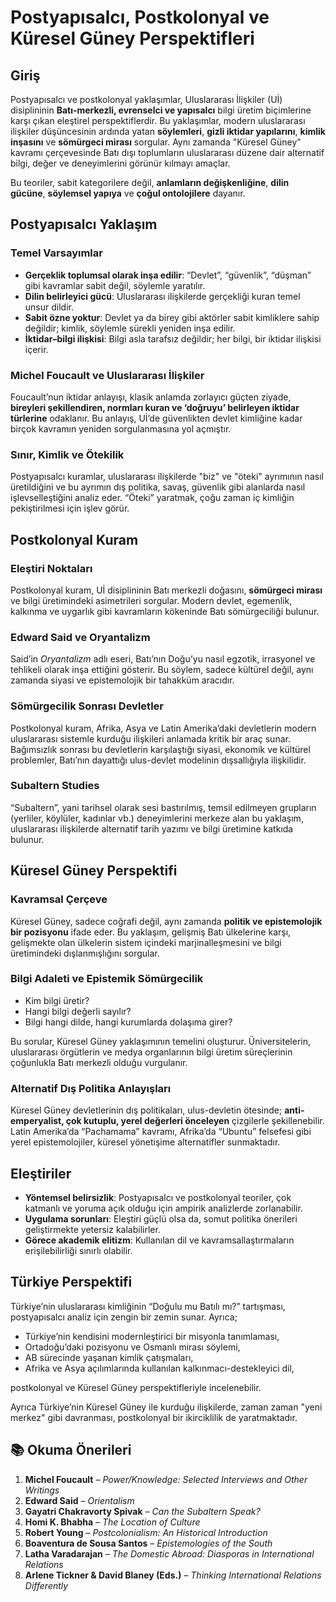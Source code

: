 # Postyapısalcı, Postkolonyal ve Küresel Güney Perspektifleri

## Giriş

Postyapısalcı ve postkolonyal yaklaşımlar, Uluslararası İlişkiler (Uİ) disiplininin **Batı-merkezli, evrenselci ve yapısalcı** bilgi üretim biçimlerine karşı çıkan eleştirel perspektiflerdir. Bu yaklaşımlar, modern uluslararası ilişkiler düşüncesinin ardında yatan **söylemleri**, **gizli iktidar yapılarını**, **kimlik inşasını** ve **sömürgeci mirası** sorgular. Aynı zamanda "Küresel Güney" kavramı çerçevesinde Batı dışı toplumların uluslararası düzene dair alternatif bilgi, değer ve deneyimlerini görünür kılmayı amaçlar.

Bu teoriler, sabit kategorilere değil, **anlamların değişkenliğine**, **dilin gücüne**, **söylemsel yapıya** ve **çoğul ontolojilere** dayanır.

## Postyapısalcı Yaklaşım

### Temel Varsayımlar

- **Gerçeklik toplumsal olarak inşa edilir**: “Devlet”, “güvenlik”, “düşman” gibi kavramlar sabit değil, söylemle yaratılır.
- **Dilin belirleyici gücü**: Uluslararası ilişkilerde gerçekliği kuran temel unsur dildir.
- **Sabit özne yoktur**: Devlet ya da birey gibi aktörler sabit kimliklere sahip değildir; kimlik, söylemle sürekli yeniden inşa edilir.
- **İktidar–bilgi ilişkisi**: Bilgi asla tarafsız değildir; her bilgi, bir iktidar ilişkisi içerir.

### Michel Foucault ve Uluslararası İlişkiler

Foucault’nun iktidar anlayışı, klasik anlamda zorlayıcı güçten ziyade, **bireyleri şekillendiren, normları kuran ve ‘doğruyu’ belirleyen iktidar türlerine** odaklanır. Bu anlayış, Uİ’de güvenlikten devlet kimliğine kadar birçok kavramın yeniden sorgulanmasına yol açmıştır.

### Sınır, Kimlik ve Ötekilik

Postyapısalcı kuramlar, uluslararası ilişkilerde "biz" ve "öteki" ayrımının nasıl üretildiğini ve bu ayrımın dış politika, savaş, güvenlik gibi alanlarda nasıl işlevselleştiğini analiz eder. “Öteki” yaratmak, çoğu zaman iç kimliğin pekiştirilmesi için işlev görür.

## Postkolonyal Kuram

### Eleştiri Noktaları

Postkolonyal kuram, Uİ disiplininin Batı merkezli doğasını, **sömürgeci mirası** ve bilgi üretimindeki asimetrileri sorgular. Modern devlet, egemenlik, kalkınma ve uygarlık gibi kavramların kökeninde Batı sömürgeciliği bulunur.

### Edward Said ve Oryantalizm

Said’in _Oryantalizm_ adlı eseri, Batı’nın Doğu’yu nasıl egzotik, irrasyonel ve tehlikeli olarak inşa ettiğini gösterir. Bu söylem, sadece kültürel değil, aynı zamanda siyasi ve epistemolojik bir tahakküm aracıdır.

### Sömürgecilik Sonrası Devletler

Postkolonyal kuram, Afrika, Asya ve Latin Amerika’daki devletlerin modern uluslararası sistemle kurduğu ilişkileri anlamada kritik bir araç sunar. Bağımsızlık sonrası bu devletlerin karşılaştığı siyasi, ekonomik ve kültürel problemler, Batı’nın dayattığı ulus-devlet modelinin dışsallığıyla ilişkilidir.

### Subaltern Studies

“Subaltern”, yani tarihsel olarak sesi bastırılmış, temsil edilmeyen grupların (yerliler, köylüler, kadınlar vb.) deneyimlerini merkeze alan bu yaklaşım, uluslararası ilişkilerde alternatif tarih yazımı ve bilgi üretimine katkıda bulunur.

## Küresel Güney Perspektifi

### Kavramsal Çerçeve

Küresel Güney, sadece coğrafi değil, aynı zamanda **politik ve epistemolojik bir pozisyonu** ifade eder. Bu yaklaşım, gelişmiş Batı ülkelerine karşı, gelişmekte olan ülkelerin sistem içindeki marjinalleşmesini ve bilgi üretimindeki dışlanmışlığını sorgular.

### Bilgi Adaleti ve Epistemik Sömürgecilik

- Kim bilgi üretir?
- Hangi bilgi değerli sayılır?
- Bilgi hangi dilde, hangi kurumlarda dolaşıma girer?

Bu sorular, Küresel Güney yaklaşımının temelini oluşturur. Üniversitelerin, uluslararası örgütlerin ve medya organlarının bilgi üretim süreçlerinin çoğunlukla Batı merkezli olduğu vurgulanır.

### Alternatif Dış Politika Anlayışları

Küresel Güney devletlerinin dış politikaları, ulus-devletin ötesinde; **anti-emperyalist, çok kutuplu, yerel değerleri önceleyen** çizgilerle şekillenebilir. Latin Amerika’da “Pachamama” kavramı, Afrika’da “Ubuntu” felsefesi gibi yerel epistemolojiler, küresel yönetişime alternatifler sunmaktadır.

## Eleştiriler

- **Yöntemsel belirsizlik**: Postyapısalcı ve postkolonyal teoriler, çok katmanlı ve yoruma açık olduğu için ampirik analizlerde zorlanabilir.
- **Uygulama sorunları**: Eleştiri güçlü olsa da, somut politika önerileri geliştirmekte yetersiz kalabilirler.
- **Görece akademik elitizm**: Kullanılan dil ve kavramsallaştırmaların erişilebilirliği sınırlı olabilir.

## Türkiye Perspektifi

Türkiye’nin uluslararası kimliğinin “Doğulu mu Batılı mı?” tartışması, postyapısalcı analiz için zengin bir zemin sunar. Ayrıca;

- Türkiye’nin kendisini modernleştirici bir misyonla tanımlaması,
- Ortadoğu’daki pozisyonu ve Osmanlı mirası söylemi,
- AB sürecinde yaşanan kimlik çatışmaları,
- Afrika ve Asya açılımlarında kullanılan kalkınmacı-destekleyici dil,

postkolonyal ve Küresel Güney perspektifleriyle incelenebilir.

Ayrıca Türkiye’nin Küresel Güney ile kurduğu ilişkilerde, zaman zaman "yeni merkez" gibi davranması, postkolonyal bir ikirciklilik de yaratmaktadır.

## 📚 Okuma Önerileri

1. **Michel Foucault** – _Power/Knowledge: Selected Interviews and Other Writings_
2. **Edward Said** – _Orientalism_
3. **Gayatri Chakravorty Spivak** – _Can the Subaltern Speak?_
4. **Homi K. Bhabha** – _The Location of Culture_
5. **Robert Young** – _Postcolonialism: An Historical Introduction_
6. **Boaventura de Sousa Santos** – _Epistemologies of the South_
7. **Latha Varadarajan** – _The Domestic Abroad: Diasporas in International Relations_
8. **Arlene Tickner & David Blaney (Eds.)** – _Thinking International Relations Differently_
